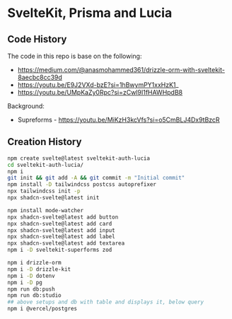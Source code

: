 # SvelteKit, Prisma and Lucia

## Code History

The code in this repo is base on the following:

- https://medium.com/@anasmohammed361/drizzle-orm-with-sveltekit-8aecbc8cc39d
- https://youtu.be/E9J2VXd-bzE?si=1hBwymPY1xxHzK1_
- https://youtu.be/UMpKaZy0Rpc?si=zCwl9I1fHAWHpdB8

Background:

- Supreforms - https://youtu.be/MiKzH3kcVfs?si=o5CmBLJ4Dx9tBzcR

## Creation History

```bash
npm create svelte@latest sveltekit-auth-lucia
cd sveltekit-auth-lucia/
npm i
git init && git add -A && git commit -m "Initial commit"
npm install -D tailwindcss postcss autoprefixer
npx tailwindcss init -p
npx shadcn-svelte@latest init
```

```bash
npm install mode-watcher
npx shadcn-svelte@latest add button
npx shadcn-svelte@latest add card
npx shadcn-svelte@latest add input
npx shadcn-svelte@latest add label
npx shadcn-svelte@latest add textarea
npm i -D sveltekit-superforms zod
```

```bash
npm i drizzle-orm
npm i -D drizzle-kit
npm i -D dotenv
npm i -D pg
npm run db:push
npm run db:studio
## above setups and db with table and displays it, below query
npm i @vercel/postgres
```

